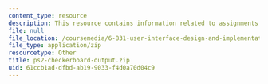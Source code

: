 ```yaml
---
content_type: resource
description: This resource contains information related to assignments.
file: null
file_location: /coursemedia/6-831-user-interface-design-and-implementation-spring-2011/61ccb1addfbdab199033f4d0a70d04c9_ps2-checkerboard-output.zip
file_type: application/zip
resourcetype: Other
title: ps2-checkerboard-output.zip
uid: 61ccb1ad-dfbd-ab19-9033-f4d0a70d04c9
---
```

